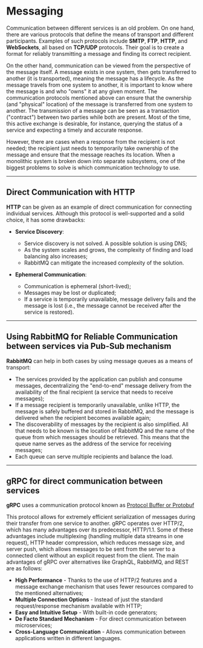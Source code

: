 # Messaging

Communication between different services is an old problem. On one hand, there are various protocols that define the means of transport and different participants. Examples of such protocols include **SMTP**, **FTP**, **HTTP**, and **WebSockets**, all based on **TCP/UDP** protocols. Their goal is to create a format for reliably transmitting a message and finding its correct recipient.

On the other hand, communication can be viewed from the perspective of the message itself. A message exists in one system, then gets transferred to another (it is transported), meaning the message has a lifecycle. As the message travels from one system to another, it is important to know where the message is and who "owns" it at any given moment. The communication protocols mentioned above can ensure that the ownership (and "physical" location) of the message is transferred from one system to another. The transmission of a message can be seen as a transaction ("contract") between two parties while both are present. Most of the time, this active exchange is desirable, for instance, querying the status of a service and expecting a timely and accurate response.

However, there are cases when a response from the recipient is not needed; the recipient just needs to temporarily take ownership of the message and ensure that the message reaches its location. When a monolithic system is broken down into separate subsystems, one of the biggest problems to solve is which communication technology to use.

---

## Direct Communication with HTTP

**HTTP** can be given as an example of direct communication for connecting individual services. Although this protocol is well-supported and a solid choice, it has some drawbacks:

- **Service Discovery**: 
  - Service discovery is not solved. A possible solution is using DNS;
  - As the system scales and grows, the complexity of finding and load balancing also increases;
  - RabbitMQ can mitigate the increased complexity of the solution.

- **Ephemeral Communication**: 
  - Communication is ephemeral (short-lived);
  - Messages may be lost or duplicated;
  - If a service is temporarily unavailable, message delivery fails and the message is lost (i.e., the message cannot be received after the service is restored).

---

## Using RabbitMQ for Reliable Communication between services via Pub-Sub mechanism

**RabbitMQ** can help in both cases by using message queues as a means of transport:

- The services provided by the application can publish and consume messages, decentralizing the "end-to-end" message delivery from the availability of the final recipient (a service that needs to receive messages);
- If a message recipient is temporarily unavailable, unlike HTTP, the message is safely buffered and stored in RabbitMQ, and the message is delivered when the recipient becomes available again;
- The discoverability of messages by the recipient is also simplified. All that needs to be known is the location of RabbitMQ and the name of the queue from which messages should be retrieved. This means that the queue name serves as the address of the service for receiving messages;
- Each queue can serve multiple recipients and balance the load.

---

## gRPC for direct communication between services

**gRPC** uses a communication protocol known as [Protocol Buffer or Protobuf](https://datatracker.ietf.org/doc/html/draft-rfernando-protocol-buffers-00) 

This protocol allows for extremely efficient serialization of messages during their transfer from one service to another. gRPC operates over HTTP/2, which has many advantages over its predecessor, HTTP/1.1. Some of these advantages include multiplexing (handling multiple data streams in one request), HTTP header compression, which reduces message size, and server push, which allows messages to be sent from the server to a connected client without an explicit request from the client. The main advantages of gRPC over alternatives like GraphQL, RabbitMQ, and REST are as follows:

  * **High Performance** - Thanks to the use of HTTP/2 features and a message exchange mechanism that uses fewer resources compared to the mentioned alternatives;
  * **Multiple Connection Options** - Instead of just the standard request/response mechanism available with HTTP;
  * **Easy and Intuitive Setup** - With built-in code generators;
  * **De Facto Standard Mechanism** - For direct communication between microservices;
  * **Cross-Language Communication** - Allows communication between applications written in different languages.


